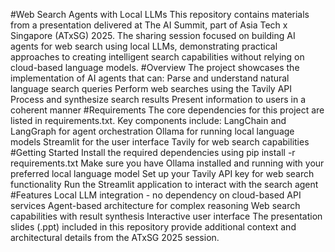 #Web Search Agents with Local LLMs
This repository contains materials from a presentation delivered at The AI Summit, part of Asia Tech x Singapore (ATxSG) 2025. The sharing session focused on building AI agents for web search using local LLMs, demonstrating practical approaches to creating intelligent search capabilities without relying on cloud-based language models.
#Overview
The project showcases the implementation of AI agents that can:
Parse and understand natural language search queries
Perform web searches using the Tavily API
Process and synthesize search results
Present information to users in a coherent manner
#Requirements
The core dependencies for this project are listed in requirements.txt. Key components include:
LangChain and LangGraph for agent orchestration
Ollama for running local language models
Streamlit for the user interface
Tavily for web search capabilities
#Getting Started
Install the required dependencies using pip install -r requirements.txt
Make sure you have Ollama installed and running with your preferred local language model
Set up your Tavily API key for web search functionality
Run the Streamlit application to interact with the search agent
#Features
Local LLM integration - no dependency on cloud-based API services
Agent-based architecture for complex reasoning
Web search capabilities with result synthesis
Interactive user interface
The presentation slides (.ppt) included in this repository provide additional context and architectural details from the ATxSG 2025 session.
